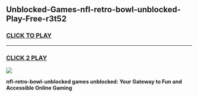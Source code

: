 
## Unblocked-Games-nfl-retro-bowl-unblocked-Play-Free-r3t52
<h3>
<a href="https://premium76.site?title=nfl-retro-bowl-unblocked&ref=12A">CLICK TO PLAY</a></h3>
<hr>

<h3>
<a href="https://premium76.site?title=nfl-retro-bowl-unblocked&ref=12A">CLICK 2 PLAY</a>
  
</h3>

<a href="https://premium76.site?title=nfl-retro-bowl-unblocked&ref=12A"><img src="https://clearcache.store/games.png"></a>


**nfl-retro-bowl-unblocked games unblocked: Your Gateway to Fun and Accessible Online Gaming**
